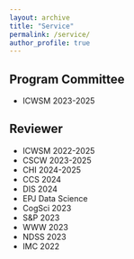 ```yaml
---
layout: archive
title: "Service"
permalink: /service/
author_profile: true
---
```


## Program Committee

* ICWSM 2023-2025

## Reviewer

* ICWSM 2022-2025
* CSCW 2023-2025
* CHI 2024-2025
* CCS 2024
* DIS 2024
* EPJ Data Science
* CogSci 2023
* S&P 2023
* WWW 2023
* NDSS 2023
* IMC 2022

